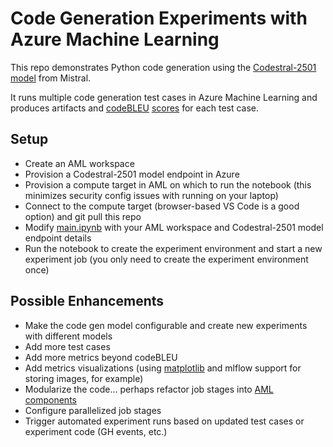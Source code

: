 # Code Generation Experiments with Azure Machine Learning

This repo demonstrates Python code generation using the [Codestral-2501 model](https://learn.microsoft.com/en-us/azure/ai-studio/how-to/deploy-models-mistral-codestral?pivots=programming-language-python) from Mistral.

It runs multiple code generation test cases in Azure Machine Learning and produces artifacts and [codeBLEU](https://arxiv.org/abs/2009.10297) [scores](https://pypi.org/project/codebleu/) for each test case.

## Setup

- Create an AML workspace
- Provision a Codestral-2501 model endpoint in Azure
- Provision a compute target in AML on which to run the notebook (this minimizes security config issues with running on your laptop)
- Connect to the compute target (browser-based VS Code is a good option) and git pull this repo
- Modify [main.ipynb](./main.ipynb) with your AML workspace and Codestral-2501 model endpoint details
- Run the notebook to create the experiment environment and start a new experiment job (you only need to create the experiment environment once)

## Possible Enhancements

- Make the code gen model configurable and create new experiments with different models
- Add more test cases
- Add more metrics beyond codeBLEU
- Add metrics visualizations (using [matplotlib](https://matplotlib.org/) and mlflow support for storing images, for example)
- Modularize the code... perhaps refactor job stages into [AML components](https://learn.microsoft.com/en-us/azure/machine-learning/concept-component?view=azureml-api-2)
- Configure parallelized job stages
- Trigger automated experiment runs based on updated test cases or experiment code (GH events, etc.)
